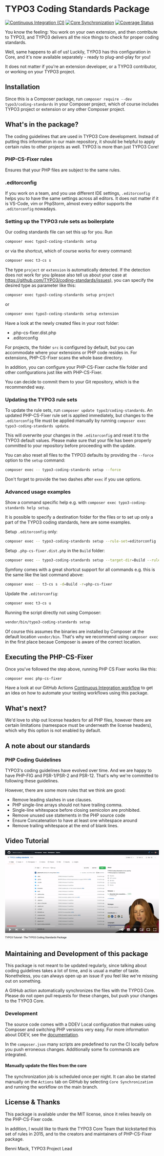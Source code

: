 # TYPO3 Coding Standards Package

[![Continuous Integration (CI)](https://github.com/TYPO3/coding-standards/actions/workflows/continuous-integration.yml/badge.svg)](https://github.com/TYPO3/coding-standards/actions/workflows/continuous-integration.yml)
[![Core Synchronization](https://github.com/TYPO3/coding-standards/actions/workflows/core-synchronization.yml/badge.svg)](https://github.com/TYPO3/coding-standards/actions/workflows/core-synchronization.yml)
[![Coverage Status](https://coveralls.io/repos/github/TYPO3/coding-standards/badge.svg?branch=main)](https://coveralls.io/github/TYPO3/coding-standards?branch=main)

You know the feeling: You work on your own extension, and then contribute to
TYPO3, and TYPO3 delivers all the nice things to check for proper coding
standards.

Well, same happens to all of us! Luckily, TYPO3 has this configuration in Core,
and it's now available separately - ready to plug-and-play for you!

It does not matter if you're an extension developer, or a TYPO3 contributor, or
working on your TYPO3 project.

## Installation

Since this is a Composer package, run `composer require --dev typo3/coding-standards`
in your Composer project, which of course includes TYPO3 project or extension or
any other Composer project.

## What's in the package?

The coding guidelines that are used in TYPO3 Core development. Instead of
putting this information in our main repository, it should be helpful to apply
certain rules to other projects as well. TYPO3 is more than just TYPO3 Core!

### PHP-CS-Fixer rules

Ensures that your PHP files are subject to the same rules.

### .editorconfig

If you work on a team, and you use different IDE settings, `.editorconfig`
helps you to have the same settings across all editors. It does not matter if
it is VS-Code, vim or PhpStorm, almost every editor supports the `.editorconfig`
nowadays.

### Setting up the TYPO3 rule sets as boilerplate

Our coding standards file can set this up for you. Run

```bash
composer exec typo3-coding-standards setup
```

or via the shortcut, which of course works for every command:

```bash
composer exec t3-cs s
```

The type `project` or `extension` is automatically detected. If the detection
does not work for you (please also tell us about your case at
<https://github.com/TYPO3/coding-standards/issues>), you can specify the
desired type as parameter like this:

```bash
composer exec typo3-coding-standards setup project
```

or

```bash
composer exec typo3-coding-standards setup extension
```

Have a look at the newly created files in your root folder:

* .php-cs-fixer.dist.php
* .editorconfig

For projects, the folder `src` is configured by default, but you can
accommodate where your extensions or PHP code resides in. For extensions,
PHP-CS-Fixer scans the whole base directory.

In addition, you can configure your PHP-CS-Fixer cache file folder and other
configurations just like with PHP-CS-Fixer.

You can decide to commit them to your Git repository, which is the recommended
way.

### Updating the TYPO3 rule sets

To update the rule sets, run `composer update typo3/coding-standards`. An updated
PHP-CS-Fixer rule set is applied immediately, but changes to the `.editorconfig`
file must be applied manually by running `composer exec typo3-coding-standards update`.

This will overwrite your changes in the `.editorconfig` and reset it to the
TYPO3 default values. Please make sure that your file has been properly
committed to your repository before proceeding with the update.

You can also reset all files to the TYPO3 defaults by providing the `--force`
option to the `setup` command:

```bash
composer exec -- typo3-coding-standards setup --force
```

Don't forget to provide the two dashes after `exec` if you use options.

### Advanced usage examples

Show a command specific help e.g. with `composer exec typo3-coding-standards help setup`.

It is possible to specify a destination folder for the files or to set up only
a part of the TYPO3 coding standards, here are some examples.

Setup `.editorconfig` only:

```bash
composer exec -- typo3-coding-standards setup --rule-set=editorconfig
```

Setup `.php-cs-fixer.dist.php` in the `Build` folder:

```bash
composer exec -- typo3-coding-standards setup --target-dir=Build --rule-set=php-cs-fixer
```

Symfony comes with a great shortcut support for all commands e.g. this is the
same like the last command above:

```bash
composer exec -- t3-cs s -d=Build -r=php-cs-fixer
```

Update the `.editorconfig`:

```bash
composer exec t3-cs u
```

Running the script directly not using Composer:

```bash
vendor/bin/typo3-coding-standards setup
```

Of course this assumes the binaries are installed by Composer at the default
location `vendor/bin`. That's why we recommend using `composer exec` in the
first place becaue Composer is aware of the correct location.

## Executing the PHP-CS-Fixer

Once you've followed the step above, running PHP CS Fixer works like this:

```bash
composer exec php-cs-fixer
```

Have a look at our GitHub Actions [Continuous Integration workflow](https://github.com/TYPO3/coding-standards/blob/main/.github/workflows/continuous-integration.yml)
to get an idea on how to automate your testing workflows using this package.

## What's next?

We'd love to ship out license headers for all PHP files, however there are
certain limitations (namespace must be underneath the license headers), which
why this option is not enabled by default.

## A note about our standards

### PHP Coding Guidelines

TYPO3's coding guidelines have evolved over time. And we are happy to have
PHP-FIG and PSR-1/PSR-2 and PSR-12. That's why we're committed to following
these guidelines.

However, there are some more rules that we think are good:

* Remove leading slashes in use clauses.
* PHP single-line arrays should not have trailing comma.
* Single-line whitespace before closing semicolon are prohibited.
* Remove unused use statements in the PHP source code
* Ensure Concatenation to have at least one whitespace around
* Remove trailing whitespace at the end of blank lines.

## Video Tutorial

[![TYPO3-Tutorial - The TYPO3 Coding Standards Package](/Documentation/Files/youtube-video-tutorial.png)](https://youtu.be/P9fafF2IVpY)

## Maintaining and Development of this package

This package is not meant to be updated regularly, since talking about coding
guidelines takes a lot of time, and is usual a matter of taste. Nonetheless,
you can always open up an issue if you feel like we're missing out on something.

A GitHub action automatically synchronizes the files with the TYPO3 Core. Please
do not open pull requests for these changes, but push your changes to the
TYPO3 Core.

### Development

The source code comes with a DDEV Local configuration that makes using Composer
and switching PHP versions very easy. For more information about DDEV, see the
[documentation](https://ddev.readthedocs.io).

In the `composer.json` many scripts are predefined to run the CI locally before
you push erroneous changes. Additionally some fix commands are integrated.

#### Manually update the files from the core

The synchronization job is scheduled once per night. It can also be started
manually on the `Actions` tab on GitHub by selecting `Core Synchronization` and
running the workflow on the main branch.

## License & Thanks

This package is available under the MIT license, since it relies heavily on the
PHP-CS-Fixer code.

In addition, I would like to thank the TYPO3 Core Team that kickstarted this
set of rules in 2015, and to the creators and maintainers of PHP-CS-Fixer
package.

Benni Mack, TYPO3 Project Lead
